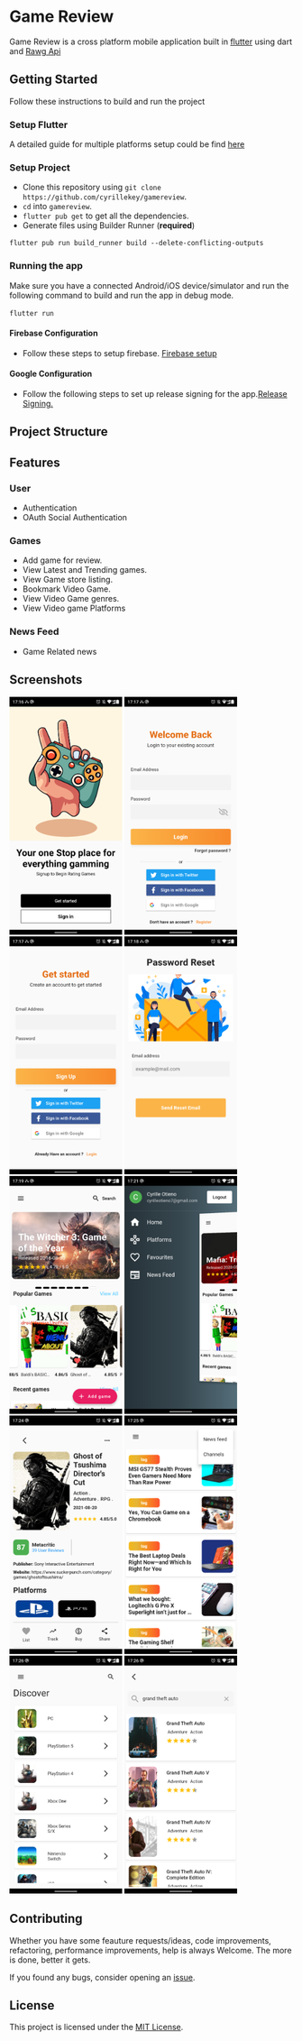 # Game Review


Game Review is a cross platform mobile application built in [flutter](https://flutter.dev/) using dart and [Rawg Api](https://rawg.io/apidocs)

## Getting Started

Follow these instructions to build and run the project

### Setup Flutter

A detailed guide for multiple platforms setup could be find [here](https://flutter.dev/docs/get-started/install/)

### Setup Project

- Clone this repository using `git clone https://github.com/cyrillekey/gamereview`.
- `cd` into `gamereview`.
- `flutter pub get` to get all the dependencies.
- Generate files using Builder Runner (**required**) 
```
flutter pub run build_runner build --delete-conflicting-outputs
```



### Running the app

Make sure you have a connected Android/iOS device/simulator and run the following command to build and run the app in debug mode.

`flutter run`

#### Firebase Configuration

- Follow these steps to setup firebase. [Firebase setup](https://firebase.google.com/docs/flutter/setup?platform=android)


#### Google Configuration
- Follow the following steps to set up release signing for the app.[Release Signing.](https://docs.flutter.dev/deployment/android)
## Project Structure


## Features

### User

- Authentication
- OAuth Social Authentication

### Games

- Add game for review.
- View Latest and Trending games.
- View Game store listing.
- Bookmark Video Game.
- View Video Game genres.
- View Video game Platforms

### News Feed
- Game Related news
## Screenshots

<p>
<img src="https://github.com/cyrillekey/gamereview/blob/main/flutter_01.png?raw=true" alt="Splash View" width="200">
<img src="https://github.com/cyrillekey/gamereview/blob/main/flutter_02.png?raw=true" alt="Splash View" width="200">
<img src="https://github.com/cyrillekey/gamereview/blob/main/flutter_03.png?raw=true" alt="Splash View" width="200">
<img src="https://github.com/cyrillekey/gamereview/blob/main/flutter_04.png?raw=true" alt="Splash View" width="200">
<img src="https://github.com/cyrillekey/gamereview/blob/main/flutter_06.png?raw=true" alt="Splash View" width="200">
<img src="https://github.com/cyrillekey/gamereview/blob/main/flutter_10.png?raw=true" alt="Splash View" width="200">
<img src="https://github.com/cyrillekey/gamereview/blob/main/flutter_09.png?raw=true" alt="Splash View" width="200">
<img src="https://github.com/cyrillekey/gamereview/blob/main/flutter_12.png?raw=true" alt="Splash View" width="200">
<img src="https://github.com/cyrillekey/gamereview/blob/main/flutter_13.png?raw=true" alt="Splash View" width="200">
<img src="https://github.com/cyrillekey/gamereview/blob/main/flutter_14.png?raw=true" alt="Splash View" width="200">
</p>



## Contributing

Whether you have some feauture requests/ideas, code improvements, refactoring, performance improvements, help is always Welcome. The more is done, better it gets.

If you found any bugs, consider opening an [issue](https://github.com/cyrillekey/gamereview/issues/new).

## License

This project is licensed under the [MIT License](LICENSE).